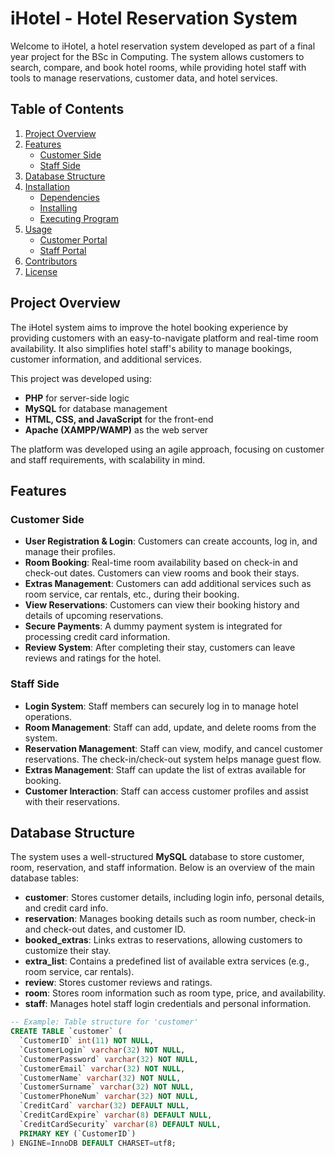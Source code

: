 # iHotel - Hotel Reservation System

Welcome to iHotel, a hotel reservation system developed as part of a final year project for the BSc in Computing. The system allows customers to search, compare, and book hotel rooms, while providing hotel staff with tools to manage reservations, customer data, and hotel services.

## Table of Contents
1. [Project Overview](#project-overview)
2. [Features](#features)
   - [Customer Side](#customer-side)
   - [Staff Side](#staff-side)
3. [Database Structure](#database-structure)
4. [Installation](#installation)
   - [Dependencies](#dependencies)
   - [Installing](#installing)
   - [Executing Program](#executing-program)
5. [Usage](#usage)
   - [Customer Portal](#customer-portal)
   - [Staff Portal](#staff-portal)
6. [Contributors](#contributors)
7. [License](#license)

## Project Overview

The iHotel system aims to improve the hotel booking experience by providing customers with an easy-to-navigate platform and real-time room availability. It also simplifies hotel staff's ability to manage bookings, customer information, and additional services.

This project was developed using:
* **PHP** for server-side logic
* **MySQL** for database management
* **HTML, CSS, and JavaScript** for the front-end
* **Apache (XAMPP/WAMP)** as the web server

The platform was developed using an agile approach, focusing on customer and staff requirements, with scalability in mind.

## Features

### Customer Side
* **User Registration & Login**: Customers can create accounts, log in, and manage their profiles.
* **Room Booking**: Real-time room availability based on check-in and check-out dates. Customers can view rooms and book their stays.
* **Extras Management**: Customers can add additional services such as room service, car rentals, etc., during their booking.
* **View Reservations**: Customers can view their booking history and details of upcoming reservations.
* **Secure Payments**: A dummy payment system is integrated for processing credit card information.
* **Review System**: After completing their stay, customers can leave reviews and ratings for the hotel.

### Staff Side
* **Login System**: Staff members can securely log in to manage hotel operations.
* **Room Management**: Staff can add, update, and delete rooms from the system.
* **Reservation Management**: Staff can view, modify, and cancel customer reservations. The check-in/check-out system helps manage guest flow.
* **Extras Management**: Staff can update the list of extras available for booking.
* **Customer Interaction**: Staff can access customer profiles and assist with their reservations.

## Database Structure

The system uses a well-structured **MySQL** database to store customer, room, reservation, and staff information. Below is an overview of the main database tables:

* **customer**: Stores customer details, including login info, personal details, and credit card info.
* **reservation**: Manages booking details such as room number, check-in and check-out dates, and customer ID.
* **booked_extras**: Links extras to reservations, allowing customers to customize their stay.
* **extra_list**: Contains a predefined list of available extra services (e.g., room service, car rentals).
* **review**: Stores customer reviews and ratings.
* **room**: Stores room information such as room type, price, and availability.
* **staff**: Manages hotel staff login credentials and personal information.

```sql
-- Example: Table structure for 'customer'
CREATE TABLE `customer` (
  `CustomerID` int(11) NOT NULL,
  `CustomerLogin` varchar(32) NOT NULL,
  `CustomerPassword` varchar(32) NOT NULL,
  `CustomerEmail` varchar(32) NOT NULL,
  `CustomerName` varchar(32) NOT NULL,
  `CustomerSurname` varchar(32) NOT NULL,
  `CustomerPhoneNum` varchar(32) NOT NULL,
  `CreditCard` varchar(32) DEFAULT NULL,
  `CreditCardExpire` varchar(8) DEFAULT NULL,
  `CreditCardSecurity` varchar(8) DEFAULT NULL,
  PRIMARY KEY (`CustomerID`)
) ENGINE=InnoDB DEFAULT CHARSET=utf8;
```

